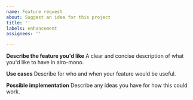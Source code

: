 ```yaml
---
name: Feature request
about: Suggest an idea for this project
title: ''
labels: enhancement
assignees: ''

---
```


**Describe the feature you'd like**
A clear and concise description of what you'd like to have in airo-mono.

**Use cases**
Describe for who and when your feature would be useful.

**Possible implementation**
Describe any ideas you have for how this could work.
